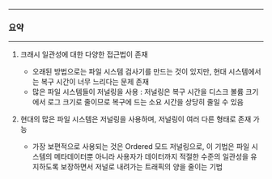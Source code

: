-----
### 요약
-----
1. 크래시 일관성에 대한 다양한 접근법이 존재
   - 오래된 방법으로는 파일 시스템 검사기를 만드는 것이 있지만, 현대 시스템에서는 복구 시간이 너무 느리다는 문제 존재
   - 많은 파일 시스템들이 저널링을 사용 : 저널링은 복구 시간을 디스크 볼륨 크기에서 로그 크기로 줄이므로 복구에 드는 소요 시간을 상당히 줄일 수 있음

2. 현대의 많은 파일 시스템은 저널링을 사용하며, 저널링이 여러 다른 형태로 존재 가능
   - 가장 보편적으로 사용되는 것은 Ordered 모드 저널링으로, 이 기법은 파일 시스템의 메타데이터뿐 아니라 사용자가 데이터까지 적절한 수준의 일관성을 유지하도록 보장하면서 저널로 내려가는 트래픽의 양을 줄이는 기법
